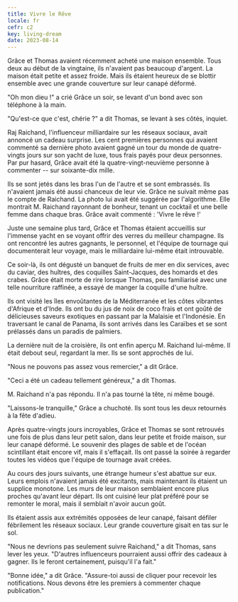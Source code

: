 ```yaml
---
title: Vivre le Rêve
locale: fr
cefr: c2
key: living-dream
date: 2023-08-14
---
```


Grâce et Thomas avaient récemment acheté une maison ensemble. Tous deux au début de la vingtaine, ils n'avaient pas beaucoup d'argent. La maison était petite et assez froide. Mais ils étaient heureux de se blottir ensemble avec une grande couverture sur leur canapé déformé.

"Oh mon dieu !" a crié Grâce un soir, se levant d'un bond avec son téléphone à la main.

"Qu'est-ce que c'est, chérie ?" a dit Thomas, se levant à ses côtés, inquiet.

Raj Raichand, l'influenceur milliardaire sur les réseaux sociaux, avait annoncé un cadeau surprise. Les cent premières personnes qui avaient commenté sa dernière photo avaient gagné un tour du monde de quatre-vingts jours sur son yacht de luxe, tous frais payés pour deux personnes. Par pur hasard, Grâce avait été la quatre-vingt-neuvième personne à commenter -- sur soixante-dix mille.

Ils se sont jetés dans les bras l'un de l'autre et se sont embrassés. Ils n'avaient jamais été aussi chanceux de leur vie. Grâce ne suivait même pas le compte de Raichand. La photo lui avait été suggérée par l'algorithme. Elle montrait M. Raichand rayonnant de bonheur, tenant un cocktail et une belle femme dans chaque bras. Grâce avait commenté : 'Vivre le rêve !'

Juste une semaine plus tard, Grâce et Thomas étaient accueillis sur l'immense yacht en se voyant offrir des verres du meilleur champagne. Ils ont rencontré les autres gagnants, le personnel, et l'équipe de tournage qui documenterait leur voyage, mais le milliardaire lui-même était introuvable.

Ce soir-là, ils ont dégusté un banquet de fruits de mer en dix services, avec du caviar, des huîtres, des coquilles Saint-Jacques, des homards et des crabes. Grâce était morte de rire lorsque Thomas, peu familiarisé avec une telle nourriture raffinée, a essayé de manger la coquille d'une huître.

Ils ont visité les îles envoûtantes de la Méditerranée et les côtes vibrantes d'Afrique et d'Inde. Ils ont bu du jus de noix de coco frais et ont goûté de délicieuses saveurs exotiques en passant par la Malaisie et l'Indonésie. En traversant le canal de Panama, ils sont arrivés dans les Caraïbes et se sont prélassés dans un paradis de palmiers.

La dernière nuit de la croisière, ils ont enfin aperçu M. Raichand lui-même. Il était debout seul, regardant la mer. Ils se sont approchés de lui.

"Nous ne pouvons pas assez vous remercier," a dit Grâce.

"Ceci a été un cadeau tellement généreux," a dit Thomas.

M. Raichand n'a pas répondu. Il n'a pas tourné la tête, ni même bougé.

"Laissons-le tranquille," Grâce a chuchoté. Ils sont tous les deux retournés à la fête d'adieu.

Après quatre-vingts jours incroyables, Grâce et Thomas se sont retrouvés une fois de plus dans leur petit salon, dans leur petite et froide maison, sur leur canapé déformé. Le souvenir des plages de sable et de l'océan scintillant était encore vif, mais il s'effaçait. Ils ont passé la soirée à regarder toutes les vidéos que l'équipe de tournage avait créées.

Au cours des jours suivants, une étrange humeur s'est abattue sur eux. Leurs emplois n'avaient jamais été excitants, mais maintenant ils étaient un supplice monotone. Les murs de leur maison semblaient encore plus proches qu'avant leur départ. Ils ont cuisiné leur plat préféré pour se remonter le moral, mais il semblait n'avoir aucun goût.

Ils étaient assis aux extrémités opposées de leur canapé, faisant défiler fébrilement les réseaux sociaux. Leur grande couverture gisait en tas sur le sol.

"Nous ne devrions pas seulement suivre Raichand," a dit Thomas, sans lever les yeux. "D'autres influenceurs pourraient aussi offrir des cadeaux à gagner. Ils le feront certainement, puisqu'il l'a fait."

"Bonne idée," a dit Grâce. "Assure-toi aussi de cliquer pour recevoir les notifications. Nous devons être les premiers à commenter chaque publication."